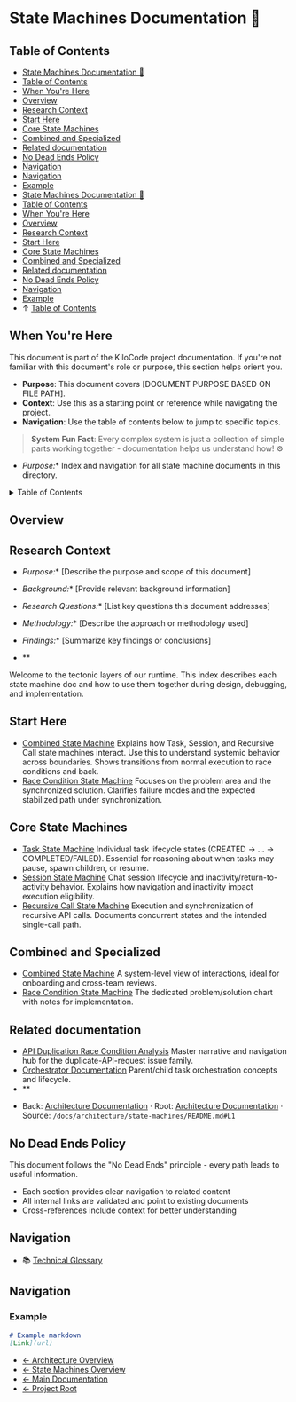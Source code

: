 # State Machines Documentation 🦕

## Table of Contents

* [State Machines Documentation 🦕](#state-machines-documentation-)
* [Table of Contents](#table-of-contents)
* [When You're Here](#when-youre-here)
* [Overview](#overview)
* [Research Context](#research-context)
* [Start Here](#start-here)
* [Core State Machines](#core-state-machines)
* [Combined and Specialized](#combined-and-specialized)
* [Related documentation](#related-documentation)
* [No Dead Ends Policy](#no-dead-ends-policy)
* [Navigation](#navigation)
* [Navigation](#navigation)
* [Example](#example)
* [State Machines Documentation 🦕](#state-machines-documentation-)
* [Table of Contents](#table-of-contents)
* [When You're Here](#when-youre-here)
* [Overview](#overview)
* [Research Context](#research-context)
* [Start Here](#start-here)
* [Core State Machines](#core-state-machines)
* [Combined and Specialized](#combined-and-specialized)
* [Related documentation](#related-documentation)
* [No Dead Ends Policy](#no-dead-ends-policy)
* [Navigation](#navigation)
* [Example](#example)
* ↑ [Table of Contents](#table-of-contents)

## When You're Here

This document is part of the KiloCode project documentation. If you're not familiar with this
document's role or purpose, this section helps orient you.

* **Purpose**: This document covers \[DOCUMENT PURPOSE BASED ON FILE PATH].
* **Context**: Use this as a starting point or reference while navigating the project.
* **Navigation**: Use the table of contents below to jump to specific topics.

> **System Fun Fact**: Every complex system is just a collection of simple parts working together -
> documentation helps us understand how! ⚙️

* *Purpose:*\* Index and navigation for all state machine documents in this directory.

<details><summary>Table of Contents</summary>
- [Overview](#overview)
- [Start Here](#start-here)
- [Core State Machines](#core-state-machines)
- [Combined and Specialized](#combined-and-specialized)
- [Related documentation](#related-documentation)

</details>

## Overview

## Research Context

* *Purpose:*\* \[Describe the purpose and scope of this document]

* *Background:*\* \[Provide relevant background information]

* *Research Questions:*\* \[List key questions this document addresses]

* *Methodology:*\* \[Describe the approach or methodology used]

* *Findings:*\* \[Summarize key findings or conclusions]

* \*\*

Welcome to the tectonic layers of our runtime. This index describes each state machine doc and how
to use them together during design, debugging, and implementation.

## Start Here

* [Combined State Machine](COMBINED_STATE_MACHINE.md) Explains how Task, Session, and Recursive Call
  state machines interact. Use this to understand systemic behavior across boundaries. Shows
  transitions from normal execution to race conditions and back.
* [Race Condition State Machine](RACE_CONDITION_STATE_MACHINE.md) Focuses on the problem area and
  the synchronized solution. Clarifies failure modes and the expected stabilized path under
  synchronization.

## Core State Machines

* [Task State Machine](TASK_STATE_MACHINE.md) Individual task lifecycle states (CREATED → … →
  COMPLETED/FAILED). Essential for reasoning about when tasks may pause, spawn children, or resume.
* [Session State Machine](SESSION_STATE_MACHINE.md) Chat session lifecycle and
  inactivity/return-to-activity behavior. Explains how navigation and inactivity impact execution
  eligibility.
* [Recursive Call State Machine](RECURSIVE_CALL_STATE_MACHINE.md) Execution and synchronization of
  recursive API calls. Documents concurrent states and the intended single-call path.

## Combined and Specialized

* [Combined State Machine](COMBINED_STATE_MACHINE.md) A system-level view of interactions, ideal for
  onboarding and cross-team reviews.
* [Race Condition State Machine](RACE_CONDITION_STATE_MACHINE.md) The dedicated problem/solution
  chart with notes for implementation.

## Related documentation

* [API Duplication Race Condition Analysis](../API_DUPLICATION_RACE_CONDITION_ANALYSIS.md) Master
  narrative and navigation hub for the duplicate-API-request issue family.
* [Orchestrator Documentation](../../orchestrator/README.md) Parent/child task orchestration concepts
  and lifecycle.
* \*\*

<a id="navigation-footer"></a>

* Back: [Architecture Documentation](../README.md) · Root: [Architecture
  Documentation](../README.md) · Source:
  `/docs/architecture/state-machines/README.md#L1`

## No Dead Ends Policy

This document follows the "No Dead Ends" principle - every path leads to useful information.

* Each section provides clear navigation to related content
* All internal links are validated and point to existing documents
* Cross-references include context for better understanding

## Navigation

* 📚 [Technical Glossary](../../../GLOSSARY.md)

## Navigation

### Example

```markdown
# Example markdown
[Link](url)
```

* [← Architecture Overview](../README.md)
* [← State Machines Overview](README.md)
* [← Main Documentation](../README.md)
* [← Project Root](../README.md)

